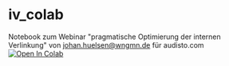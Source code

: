 # iv_colab
Notebook zum Webinar "pragmatische Optimierung der internen Verlinkung" von johan.huelsen@wngmn.de für audisto.com
[![Open In Colab](https://colab.research.google.com/assets/colab-badge.svg)](https://colab.research.google.com/github/wingmenonlinemarketing/iv_colab/blob/master/Interne_Verlinkung_optimieren.ipynb)
